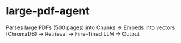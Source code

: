 # large-pdf-agent
Parses large PDFs (500 pages) into Chunks -> Embeds into vectors (ChromaDB) -> Retrieval -> Fine-Tined LLM -> Output 

